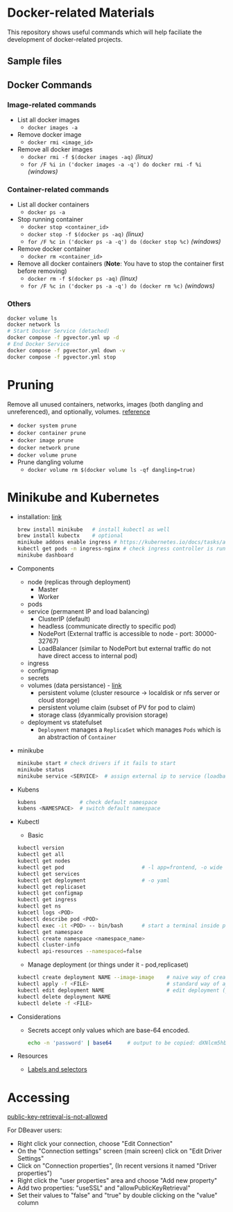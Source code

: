 # Docker-related Materials

This repository shows useful commands which will help faciliate the development of docker-related projects.

<!-- https://stackoverflow.com/questions/55931321/docker-mysql-connection-dbeaver -->

## Sample files


## Docker Commands

### Image-related commands
- List all docker images
    - `docker images -a`
- Remove docker image
    - `docker rmi <image_id>`
- Remove all docker images
    - `docker rmi -f $(docker images -aq)` *(linux)*
    - `for /F %i in ('docker images -a -q') do docker rmi -f %i` *(windows)*

### Container-related commands
- List all docker containers
    - `docker ps -a`
- Stop running container
    - `docker stop <container_id>`
    - `docker stop -f $(docker ps -aq)` *(linux)*
    - `for /F %c in ('docker ps -a -q') do (docker stop %c)` *(windows)*
- Remove docker container
    - `docker rm <container_id>`
- Remove all docker containers (**Note**: You have to stop the container first before removing)
    - `docker rm -f $(docker ps -aq)` *(linux)*
    - `for /F %c in ('docker ps -a -q') do (docker rm %c)` *(windows)*

### Others
```sh
docker volume ls
docker network ls
# Start Docker Service (detached)
docker compose -f pgvector.yml up -d
# End Docker Service
docker compose -f pgvector.yml down -v
docker compose -f pgvector.yml stop
```

# Pruning
Remove all unused containers, networks, images (both dangling and unreferenced), and optionally, volumes. [reference](https://docs.docker.com/engine/reference/commandline/system_prune/)

- `docker system prune`
- `docker container prune`
- `docker image prune`
- `docker network prune`
- `docker volume prune`
- Prune dangling volume
    - `docker volume rm $(docker volume ls -qf dangling=true)`

# Minikube and Kubernetes
- installation: [link](https://minikube.sigs.k8s.io/docs/start/?arch=%2Fmacos%2Farm64%2Fstable%2Fhomebrew)
    ```sh
    brew install minikube   # install kubectl as well
    brew install kubectx    # optional
    minikube addons enable ingress # https://kubernetes.io/docs/tasks/access-application-cluster/ingress-minikube/
    kubectl get pods -n ingress-nginx # check ingress controller is running
    minikube dashboard
    ```
- Components
    - node (replicas through deployment)
        - Master
        - Worker
    - pods
    - service (permanent IP and load balancing)
        - ClusterIP (default)
        - headless  (communicate directly to specific pod)
        - NodePort  (External traffic is accessible to node - port: 30000-32767)
        - LoadBalancer (similar to NodePort but external traffic do not have direct access to internal pod)
    - ingress
    - configmap
    - secrets
    - volumes (data persistance) - [link](https://gitlab.com/nanuchi/youtube-tutorial-series/-/tree/master/kubernetes-volumes)
        - persistent volume (cluster resource -> localdisk or nfs server or cloud storage)
        - persistent volume claim (subset of PV for pod to claim)
        - storage class (dyanmically provision storage)
    - deployment vs statefulset
        - `Deployment` manages a `ReplicaSet` which manages `Pods` which is an abstraction of `Container`
- minikube
    ```sh
    minikube start # check drivers if it fails to start
    minikube status
    minikube service <SERVICE>  # assign external ip to service (loadbalancer type)
    ```
- Kubens
    ```sh
    kubens              # check default namespace
    kubens <NAMESPACE>  # switch default namespace
    ```
- Kubectl
    - Basic
    ```sh
    kubectl version
    kubectl get all
    kubectl get nodes
    kubectl get pod                         # -l app=frontend, -o wide (get more output like IP addr), --watch (see live updates)
    kubectl get services    
    kubectl get deployment                  # -o yaml
    kubectl get replicaset  
    kubectl get configmap
    kubectl get ingress
    kubectl get ns
    kubcetl logs <POD>
    kubectl describe pod <POD>
    kubectl exec -it <POD> -- bin/bash      # start a terminal inside pod
    kubectl get namespace
    kubectl create namespace <namespace_name>
    kubectl cluster-info
    kubectl api-resources --namespaced=false
    ```
    - Manage deployment (or things under it - pod,replicaset)
    ```sh
    kubectl create deployment NAME --image-image    # naive way of creating (use config file instead of inline command)
    kubectl apply -f <FILE>                         # standard way of applying config yaml file
    kubectl edit deployment NAME                    # edit deployment (yaml)
    kubectl delete deployment NAME
    kubectl delete -f <FILE>
    ```
- Considerations
    - Secrets accept only values which are base-64 encoded.
        ```sh
        echo -n 'password' | base64     # output to be copied: dXNlcm5hbWU=
        ```
    
- Resources
    - [Labels and selectors](https://devtron.ai/blog/kubernetes-labels-and-selectors-a-definitive-guide-with-hands-on/)

# Accessing
[public-key-retrieval-is-not-allowed](https://stackoverflow.com/questions/50379839/connection-java-mysql-public-key-retrieval-is-not-allowed)

For DBeaver users:
- Right click your connection, choose "Edit Connection"
- On the "Connection settings" screen (main screen) click on "Edit Driver Settings"
- Click on "Connection properties", (In recent versions it named "Driver properties")
- Right click the "user properties" area and choose "Add new property"
- Add two properties: "useSSL" and "allowPublicKeyRetrieval"
- Set their values to "false" and "true" by double clicking on the "value" column